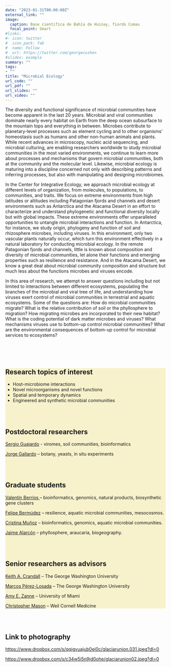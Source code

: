```yaml
---
date: "2023-01-31T00:00:00Z"
external_link: ""
image:
  caption: Base cientifica de Bahía de Huinay, fiordo Comau
  focal_point: Smart
#links:
#- icon: twitter
#  icon_pack: fab
#  name: Follow
#  url: https://twitter.com/georgecushen
#slides: example
summary: ""
tags:
- ""
title: "Microbial Ecology"
url_code: ""
url_pdf: ""
url_slides: ""
url_video: ""
---
```


<style>
 section{
 background: #f8f2cc;
 margin: 0px;
 padding: 0px;
 }



</style>





<body>





The diversity and functional significance of microbial communities have become apparent in the last 20 years. Microbial and viral communities dominate nearly every habitat on Earth from the deep ocean subsurface to the mountain tops and everything in between. Microbes contribute to planetary-level processes such as element cycling and to other organisms’ homeostasis such as humans and other non-human animals and plants. While recent advances in microscopy, nucleic acid sequencing, and microbial culturing, are enabling researchers worldwide to study microbial communities in the most varied environments, we continue to learn more about processes and mechanisms that govern microbial communities, both at the community and the molecular level. Likewise, microbial ecology is maturing into a discipline concerned not only with describing patterns and inferring processes, but also with manipulating and designing microbiomes.
<p>
	In the Center for Integrative Ecology, we approach microbial ecology at different levels of organization, from molecules, to populations, to communities, and traits. We focus on extreme environments from high latitudes or altitudes including Patagonian fjords and channels and desert environments such as Antarctica and the Atacama Desert in an effort to characterize and understand phylogenetic and functional diversity locally but with global impacts.  These extreme environments offer unparalleled opportunities to untangle microbial interactions and function. In Antarctica, for instance, we study origin, phylogeny and function of soil and rhizosphere microbes, including viruses. In this environment, only two vascular plants naturally occur, which turn this environment effectively in a natural laboratory for conducting microbial ecology. In the remote Patagonian fjords and channels, little is known about composition and diversity of microbial communities, let alone their functions and emerging properties such as resilience and resistance. And in the Atacama Desert, we know a great deal about microbial community composition and structure but much less about the functions microbes and viruses encode.
</p>

<p>
	In this area of research, we attempt to answer questions including but not limited to interactions between different ecosystems, populating the branches of the microbial and viral tree of life, and understanding how viruses exert control of microbial communities in terrestrial and aquatic ecosystems. Some of the questions are: How do microbial communities migrate? What is the relative contribution of soil or the phyllosphere to migration? How migrating microbes are incorporated to their new habitat? What is the coding potential of dark matter microbes and viruses? What mechanisms viruses use to bottom-up control microbial communities? What are the environmental consequences of bottom-up control for microbial services to ecosystems?
	</p>
	
<br>
<br>
<br>



<section>


<h2><b>Research topics of interest </b> </h2>


<ul>

<li>  Host-microbiome interactions </li>
<li>  Novel microorganisms and novel functions</li>
<li>  Spatial and temporary dynamics</li>
<li> Engineered and synthetic microbial communities </li>
</ul>


<br>
<br>

<h2><b>Postdoctoral researchers </b> </h2>

<a href="content/authors/Sergio \ Guajardo/_index.md"> Sergio Guajardo</a> - viromes, soil communities, bioinformatics

<a href="content/authors/Jorge \ Gallardo/_index.md"> Jorge Gallardo</a> – botany, yeasts, in situ experiments



<br>
<br>


<h2><b>Graduate students </b> </h2>

<a href= "content/authors/Valentin \ Berrios/_index.md"> Valentín Berríos </a> – bioinformatics, genomics, natural products, biosynthetic gene clusters

<a href="content/authors/Felipe \ Bermudez/_index.md" >Felipe Bermúdez</a> – resilience, aquatic microbial communities, mesocosmos.

<a href="content/authors/Cristina \ munoz"> Cristina Muñoz</a> – bioinformatics, genomics, aquatic microbial communities.

<a href="content/authors/Jaime \ alarcon/_index.md">Jaime Alarcón</a> – phyllosphere, araucaria, biogeography.



<br>
<br>

<h2><b>Senior researchers as advisors</b></h2>

<a href="https://cbi.gwu.edu/keith-crandall">Keith A. Crandall</a> – The George Washington University

<a href="https://cbi.gwu.edu/marcos-perez-losada">Marcos Pérez-Losada</a> – The George Washington University

<a href="https://people.miami.edu/profile/b6f6679fa2fc5c3e713597da6eca8131">Amy E. Zanne</a> – University of Miami

<a href="https://physiology.med.cornell.edu/people/christopher-mason-ph-d/">Christopher Mason</a> – Weil Cornell Medicine

</section>

<br>
<br>

</body>



<footer> 

<h2> Link to photography </h2> 


https://www.dropbox.com/s/qqigvuajub0ei0c/glaciarunion.031.jpeg?dl=0

https://www.dropbox.com/s/c34w5i5n9jd0ohe/glaciarunion02.jpeg?dl=0



</footer> 












	
